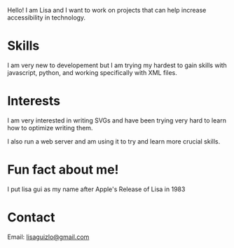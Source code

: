Hello!
I am Lisa and I want to work on projects that can help increase accessibility in technology.
# Skills
I am very new to developement but I am trying my hardest to gain skills with javascript, python, and working specifically with XML files.
# Interests
I am very interested in writing SVGs and have been trying very hard to learn how to optimize writing them.

I also run a web server and am using it to try and learn more crucial skills.
# Fun fact about me!
I put lisa gui as my name after Apple's Release of Lisa in 1983
# Contact
Email: lisaguizlo@gmail.com
